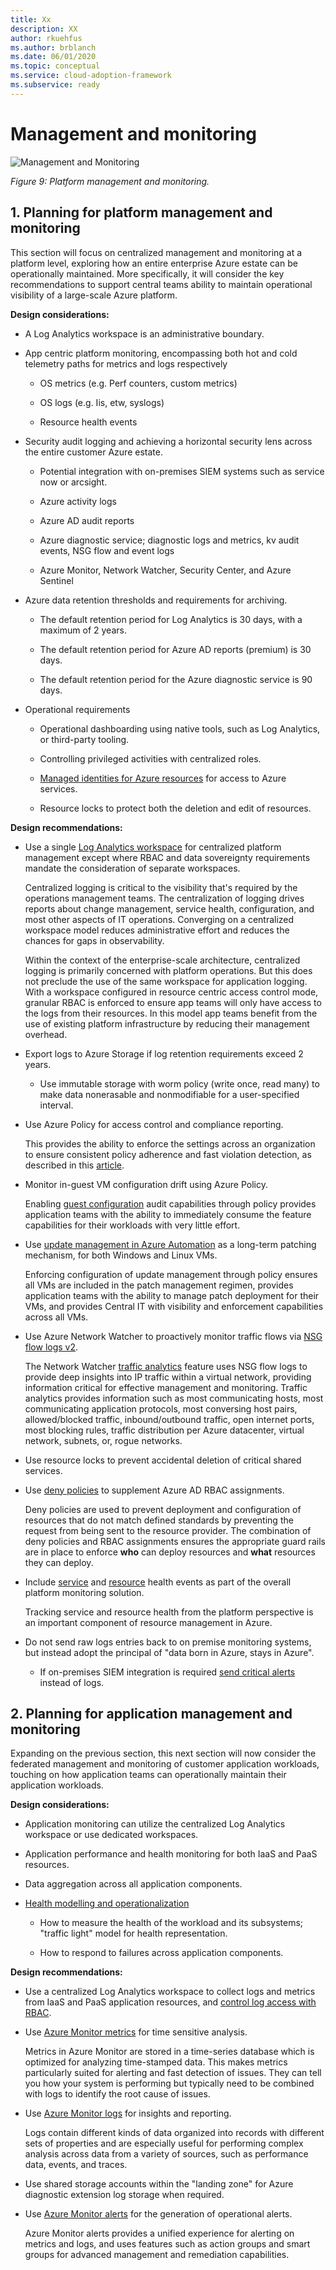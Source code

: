```yaml
---
title: Xx
description: XX
author: rkuehfus
ms.author: brblanch
ms.date: 06/01/2020
ms.topic: conceptual
ms.service: cloud-adoption-framework
ms.subservice: ready
---
```


# Management and monitoring

![Management and Monitoring](./media/mgmt-mon.png)

_Figure 9: Platform management and monitoring._

## 1. Planning for platform management and monitoring

This section will focus on centralized management and monitoring at a platform level, exploring how an entire enterprise Azure estate can be operationally maintained. More specifically, it will consider the key recommendations to support central teams ability to maintain operational visibility of a large-scale Azure platform.

**Design considerations:**

- A Log Analytics workspace is an administrative boundary.

- App centric platform monitoring, encompassing both hot and cold telemetry paths for metrics and logs respectively

  - OS metrics (e.g. Perf counters, custom metrics)

  - OS logs (e.g. Iis, etw, syslogs)

  - Resource health events

- Security audit logging and achieving a horizontal security lens across the entire customer Azure estate.

  - Potential integration with on-premises SIEM systems such as service now or arcsight.

  - Azure activity logs

  - Azure AD audit reports

  - Azure diagnostic service; diagnostic logs and metrics, kv audit events, NSG flow and event logs

  - Azure Monitor, Network Watcher, Security Center, and Azure Sentinel

- Azure data retention thresholds and requirements for archiving.

  - The default retention period for Log Analytics is 30 days, with a maximum of 2 years.

  - The default retention period for Azure AD reports (premium) is 30 days.

  - The default retention period for the Azure diagnostic service is 90 days.

- Operational requirements

  - Operational dashboarding using native tools, such as Log Analytics, or third-party tooling.

  - Controlling privileged activities with centralized roles.

  - [Managed identities for Azure resources](https://docs.microsoft.com/azure/active-directory/managed-identities-azure-resources/overview) for access to Azure services.

  - Resource locks to protect both the deletion and edit of resources.

**Design recommendations:**

- Use a single [Log Analytics workspace](https://docs.microsoft.com/azure/azure-monitor/platform/design-logs-deployment) for centralized platform management except where RBAC and data sovereignty requirements mandate the consideration of separate workspaces.

    Centralized logging is critical to the visibility that's required by the operations management teams. The centralization of logging drives reports about change management, service health, configuration, and most other aspects of IT operations. Converging on a centralized workspace model reduces administrative effort and reduces the chances for gaps in observability.

    Within the context of the enterprise-scale architecture, centralized logging is primarily concerned with platform operations. But this does not preclude the use of the same workspace for application logging. With a workspace configured in resource centric access control mode, granular RBAC is enforced to ensure app teams will only have access to the logs from their resources. In this model app teams benefit from the use of existing platform infrastructure by reducing their management overhead.

- Export logs to Azure Storage if log retention requirements exceed 2 years.

  - Use immutable storage with worm policy (write once, read many) to make data nonerasable and nonmodifiable for a user-specified interval.

- Use Azure Policy for access control and compliance reporting.

    This provides the ability to enforce the settings across an organization to ensure consistent policy adherence and fast violation detection, as described in this [article](https://docs.microsoft.com/azure/governance/policy/concepts/effects).

- Monitor in-guest VM configuration drift using Azure Policy.

    Enabling [guest configuration](https://docs.microsoft.com/azure/governance/policy/concepts/guest-configuration) audit capabilities through policy provides application teams with the ability to immediately consume the feature capabilities for their workloads with very little effort.

- Use [update management in Azure Automation](https://docs.microsoft.com/azure/automation/automation-update-management) as a long-term patching mechanism, for both Windows and Linux VMs.

    Enforcing configuration of update management through policy ensures all VMs are included in the patch management regimen, provides application teams with the ability to manage patch deployment for their VMs, and provides Central IT with visibility and enforcement capabilities across all VMs.

- Use Azure Network Watcher to proactively monitor traffic flows via [NSG flow logs v2](https://docs.microsoft.com/azure/network-watcher/network-watcher-nsg-flow-logging-overview).

    The Network Watcher [traffic analytics](https://docs.microsoft.com/azure/network-watcher/traffic-analytics) feature uses NSG flow logs to provide deep insights into IP traffic within a virtual network, providing information critical for effective management and monitoring. Traffic analytics provides information such as most communicating hosts, most communicating application protocols, most conversing host pairs, allowed/blocked traffic, inbound/outbound traffic, open internet ports, most blocking rules, traffic distribution per Azure datacenter, virtual network, subnets, or, rogue networks.

- Use resource locks to prevent accidental deletion of critical shared services.

- Use [deny policies](https://docs.microsoft.com/azure/governance/policy/concepts/effects#deny) to supplement Azure AD RBAC assignments.

    Deny policies are used to prevent deployment and configuration of resources that do not match defined standards by preventing the request from being sent to the resource provider. The combination of deny policies and RBAC assignments ensures the appropriate guard rails are in place to enforce **who** can deploy resources and **what** resources they can deploy.

- Include [service](https://docs.microsoft.com/azure/service-health/service-health-overview) and [resource](https://docs.microsoft.com/azure/service-health/resource-health-overview) health events as part of the overall platform monitoring solution.

    Tracking service and resource health from the platform perspective is an important component of resource management in Azure.

- Do not send raw logs entries back to on premise monitoring systems, but instead adopt the principal of "data born in Azure, stays in Azure".

  - If on-premises SIEM integration is required [send critical alerts](https://docs.microsoft.com/azure/security-center/continuous-export) instead of logs.

## 2. Planning for application management and monitoring

Expanding on the previous section, this next section will now consider the federated management and monitoring of customer application workloads, touching on how application teams can operationally maintain their application workloads.

**Design considerations:**

- Application monitoring can utilize the centralized Log Analytics workspace or use dedicated workspaces.

- Application performance and health monitoring for both IaaS and PaaS resources.

- Data aggregation across all application components.

- [Health modelling and operationalization](https://docs.microsoft.com/azure/cloud-adoption-framework/manage/monitor/cloud-models-monitor-overview)

  - How to measure the health of the workload and its subsystems; "traffic light" model for health representation.

  - How to respond to failures across application components.

**Design recommendations:**

- Use a centralized Log Analytics workspace to collect logs and metrics from IaaS and PaaS application resources, and [control log access with RBAC](https://docs.microsoft.com/azure/azure-monitor/platform/design-logs-deployment#access-control-overview).

- Use [Azure Monitor metrics](https://docs.microsoft.com/azure/azure-monitor/platform/data-platform-metrics) for time sensitive analysis.

    Metrics in Azure Monitor are stored in a time-series database which is optimized for analyzing time-stamped data. This makes metrics particularly suited for alerting and fast detection of issues. They can tell you how your system is performing but typically need to be combined with logs to identify the root cause of issues.

- Use [Azure Monitor logs](https://docs.microsoft.com/azure/azure-monitor/platform/data-platform-logs) for insights and reporting.

    Logs contain different kinds of data organized into records with different sets of properties and are especially useful for performing complex analysis across data from a variety of sources, such as performance data, events, and traces.

- Use shared storage accounts within the "landing zone" for Azure diagnostic extension log storage when required.

- Use [Azure Monitor alerts](https://docs.microsoft.com/azure/azure-monitor/platform/alerts-overview) for the generation of operational alerts.

    Azure Monitor alerts provides a unified experience for alerting on metrics and logs, and uses features such as action groups and smart groups for advanced management and remediation capabilities.
